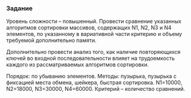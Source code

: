 ### Задание 
Уровень сложности – повышенный. Провести сравнение указанных алгоритмов сортировки массивов, содержащих N1, N2, N3 и N4 элементов, по указанному в вариативной части критерию и объему требуемой дополнительно памяти.

Дополнительно провести анализ того, как наличие повторяющихся ключей во входной последовательности влияет на трудоемкость каждого из рассматриваемых алгоритмов сортировки.

Порядок: по убыванию элементов. Методы: пузырька, пузырька с фиксацией места обмена, шейкера, быстрая сортировка. N1=10000, N2=18000, N3=30000, N4=60000. Критерий – количество сравнений. 